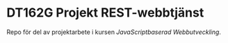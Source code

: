 # DT162G Projekt REST-webbtjänst
Repo för del av projektarbete i kursen *JavaScriptbaserad Webbutveckling*.